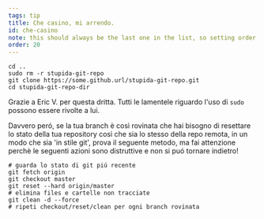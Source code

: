 ```yaml
---
tags: tip
title: Che casino, mi arrendo.
id: che-casino
note: this should always be the last one in the list, so setting order to 20 so I don't have to re-name/re-order it
order: 20
---
```


```git
cd ..
sudo rm -r stupida-git-repo
git clone https://some.github.url/stupida-git-repo.git
cd stupida-git-repo-dir
```

Grazie a Eric V. per questa dritta. Tutti le lamentele riguardo l'uso di `sudo` possono essere rivolte a lui.

Davvero peró, se la tua branch è così rovinata che hai bisogno di resettare lo stato della tua repository così che sia lo stesso della repo remota, in un modo che sia 'in stile git', prova il seguente metodo, ma fai attenzione perchè le seguenti azioni sono distruttive e non si puó tornare indietro!

```git
# guarda lo stato di git piú recente
git fetch origin
git checkout master
git reset --hard origin/master
# elimina files e cartelle non tracciate
git clean -d --force
# ripeti checkout/reset/clean per ogni branch rovinata
```
